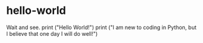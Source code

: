 # hello-world
Wait and see.
print ("Hello World!")
print ("I am new to coding in Python, but I believe that one day I will do well!")
